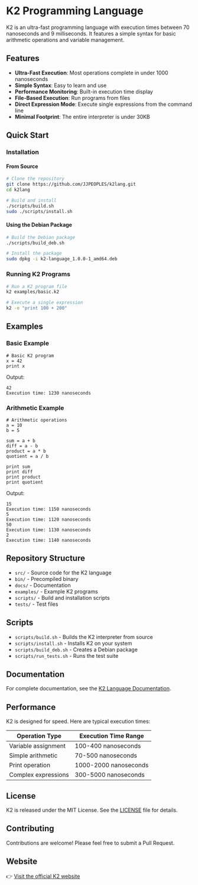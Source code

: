 # K2 Programming Language

K2 is an ultra-fast programming language with execution times between 70 nanoseconds and 9 milliseconds. It features a simple syntax for basic arithmetic operations and variable management.

## Features

- **Ultra-Fast Execution**: Most operations complete in under 1000 nanoseconds
- **Simple Syntax**: Easy to learn and use
- **Performance Monitoring**: Built-in execution time display
- **File-Based Execution**: Run programs from files
- **Direct Expression Mode**: Execute single expressions from the command line
- **Minimal Footprint**: The entire interpreter is under 30KB

## Quick Start

### Installation

#### From Source

```bash
# Clone the repository
git clone https://github.com/JJPEOPLES/k2lang.git
cd k2lang

# Build and install
./scripts/build.sh
sudo ./scripts/install.sh
```

#### Using the Debian Package

```bash
# Build the Debian package
./scripts/build_deb.sh

# Install the package
sudo dpkg -i k2-language_1.0.0-1_amd64.deb
```

### Running K2 Programs

```bash
# Run a K2 program file
k2 examples/basic.k2

# Execute a single expression
k2 -e "print 100 + 200"
```

## Examples

### Basic Example

```
# Basic K2 program
x = 42
print x
```

Output:
```
42
Execution time: 1230 nanoseconds
```

### Arithmetic Example

```
# Arithmetic operations
a = 10
b = 5

sum = a + b
diff = a - b
product = a * b
quotient = a / b

print sum
print diff
print product
print quotient
```

Output:
```
15
Execution time: 1150 nanoseconds
5
Execution time: 1120 nanoseconds
50
Execution time: 1130 nanoseconds
2
Execution time: 1140 nanoseconds
```

## Repository Structure

- `src/` - Source code for the K2 language
- `bin/` - Precompiled binary
- `docs/` - Documentation
- `examples/` - Example K2 programs
- `scripts/` - Build and installation scripts
- `tests/` - Test files

## Scripts

- `scripts/build.sh` - Builds the K2 interpreter from source
- `scripts/install.sh` - Installs K2 on your system
- `scripts/build_deb.sh` - Creates a Debian package
- `scripts/run_tests.sh` - Runs the test suite

## Documentation

For complete documentation, see the [K2 Language Documentation](docs/k2-documentation.md).

## Performance

K2 is designed for speed. Here are typical execution times:

| Operation Type | Execution Time Range |
|----------------|----------------------|
| Variable assignment | 100-400 nanoseconds |
| Simple arithmetic | 70-500 nanoseconds |
| Print operation | 1000-2000 nanoseconds |
| Complex expressions | 300-5000 nanoseconds |

## License

K2 is released under the MIT License. See the [LICENSE](LICENSE) file for details.

## Contributing

Contributions are welcome! Please feel free to submit a Pull Request.

## Website  
👉 [Visit the official K2 website](https://k2lang.org)

